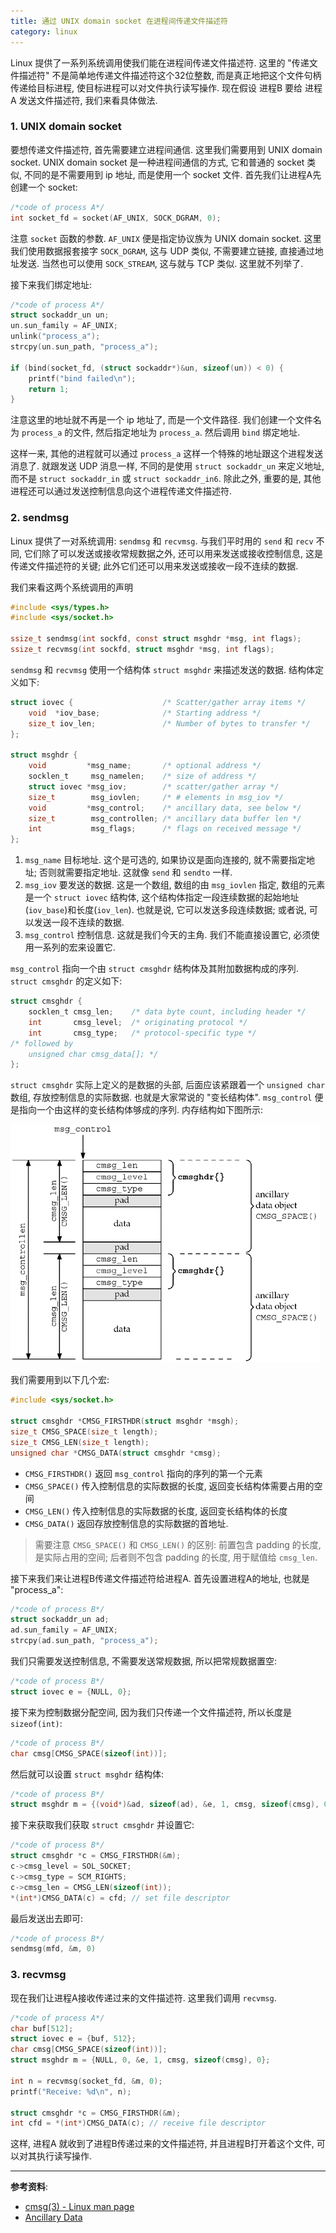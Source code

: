 ```yaml
---
title: 通过 UNIX domain socket 在进程间传递文件描述符
category: linux
---
```

Linux 提供了一系列系统调用使我们能在进程间传递文件描述符. 这里的 "传递文件描述符" 不是简单地传递文件描述符这个32位整数, 而是真正地把这个文件句柄传递给目标进程, 使目标进程可以对文件执行读写操作. 现在假设 进程B 要给 进程A 发送文件描述符, 我们来看具体做法.

### 1. UNIX domain socket
要想传递文件描述符, 首先需要建立进程间通信. 这里我们需要用到 UNIX domain socket. UNIX domain socket 是一种进程间通信的方式, 它和普通的 socket 类似, 不同的是不需要用到 ip 地址, 而是使用一个 socket 文件. 首先我们让进程A先创建一个 socket:

```c
/*code of process A*/
int socket_fd = socket(AF_UNIX, SOCK_DGRAM, 0);
```
注意 `socket` 函数的参数. `AF_UNIX` 便是指定协议族为 UNIX domain socket. 这里我们使用数据报套接字 `SOCK_DGRAM`, 这与 UDP 类似, 不需要建立链接, 直接通过地址发送. 当然也可以使用 `SOCK_STREAM`, 这与就与 TCP 类似. 这里就不列举了.

接下来我们绑定地址:

```c
/*code of process A*/
struct sockaddr_un un;
un.sun_family = AF_UNIX;
unlink("process_a");
strcpy(un.sun_path, "process_a");

if (bind(socket_fd, (struct sockaddr*)&un, sizeof(un)) < 0) {
    printf("bind failed\n");
    return 1;
}
```

注意这里的地址就不再是一个 ip 地址了, 而是一个文件路径. 我们创建一个文件名为 `process_a` 的文件, 然后指定地址为 `process_a`. 然后调用 `bind` 绑定地址.

这样一来, 其他的进程就可以通过 `process_a` 这样一个特殊的地址跟这个进程发送消息了. 就跟发送 UDP 消息一样, 不同的是使用 `struct sockaddr_un` 来定义地址, 而不是 `struct sockaddr_in` 或 `struct sockaddr_in6`. 除此之外, 重要的是, 其他进程还可以通过发送控制信息向这个进程传递文件描述符.

### 2. sendmsg
Linux 提供了一对系统调用: `sendmsg` 和 `recvmsg`. 与我们平时用的 `send` 和 `recv` 不同, 它们除了可以发送或接收常规数据之外, 还可以用来发送或接收控制信息, 这是传递文件描述符的关键; 此外它们还可以用来发送或接收一段不连续的数据.

我们来看这两个系统调用的声明

```c
#include <sys/types.h>
#include <sys/socket.h>

ssize_t sendmsg(int sockfd, const struct msghdr *msg, int flags);
ssize_t recvmsg(int sockfd, struct msghdr *msg, int flags);
```

`sendmsg` 和 `recvmsg` 使用一个结构体 `struct msghdr` 来描述发送的数据. 结构体定义如下:

```c
struct iovec {                    /* Scatter/gather array items */
    void  *iov_base;              /* Starting address */
    size_t iov_len;               /* Number of bytes to transfer */
};

struct msghdr {
    void         *msg_name;       /* optional address */
    socklen_t     msg_namelen;    /* size of address */
    struct iovec *msg_iov;        /* scatter/gather array */
    size_t        msg_iovlen;     /* # elements in msg_iov */
    void         *msg_control;    /* ancillary data, see below */
    size_t        msg_controllen; /* ancillary data buffer len */
    int           msg_flags;      /* flags on received message */
};
```

1. `msg_name` 目标地址. 这个是可选的, 如果协议是面向连接的, 就不需要指定地址; 否则就需要指定地址. 这就像 `send` 和 `sendto` 一样.
2. `msg_iov` 要发送的数据. 这是一个数组, 数组的由 `msg_iovlen` 指定, 数组的元素是一个 `struct iovec` 结构体, 这个结构体指定一段连续数据的起始地址(`iov_base`)和长度(`iov_len`). 也就是说, 它可以发送多段连续数据; 或者说, 可以发送一段不连续的数据.
3. `msg_control` 控制信息. 这就是我们今天的主角. 我们不能直接设置它, 必须使用一系列的宏来设置它.

`msg_control` 指向一个由 `struct cmsghdr` 结构体及其附加数据构成的序列. `struct cmsghdr` 的定义如下:

```c
struct cmsghdr {
    socklen_t cmsg_len;    /* data byte count, including header */
    int       cmsg_level;  /* originating protocol */
    int       cmsg_type;   /* protocol-specific type */
/* followed by
    unsigned char cmsg_data[]; */
};
```

`struct cmsghdr` 实际上定义的是数据的头部, 后面应该紧跟着一个 `unsigned char` 数组, 存放控制信息的实际数据. 也就是大家常说的 "变长结构体". `msg_control` 便是指向一个由这样的变长结构体够成的序列. 内存结构如下图所示:

![control data](/assets/images/pass-fd-over-domain-socket_1.gif)

我们需要用到以下几个宏:

```c
#include <sys/socket.h>

struct cmsghdr *CMSG_FIRSTHDR(struct msghdr *msgh);
size_t CMSG_SPACE(size_t length);
size_t CMSG_LEN(size_t length);
unsigned char *CMSG_DATA(struct cmsghdr *cmsg);
```

- `CMSG_FIRSTHDR()` 返回 `msg_control` 指向的序列的第一个元素
- `CMSG_SPACE()` 传入控制信息的实际数据的长度, 返回变长结构体需要占用的空间
- `CMSG_LEN()` 传入控制信息的实际数据的长度, 返回变长结构体的长度
- `CMSG_DATA()` 返回存放控制信息的实际数据的首地址.

> 需要注意 `CMSG_SPACE()` 和 `CMSG_LEN()` 的区别: 前置包含 padding 的长度, 是实际占用的空间; 后者则不包含 padding 的长度, 用于赋值给 `cmsg_len`.

接下来我们来让进程B传递文件描述符给进程A. 首先设置进程A的地址, 也就是 "process_a":

```c
/*code of process B*/
struct sockaddr_un ad;
ad.sun_family = AF_UNIX;
strcpy(ad.sun_path, "process_a");
```

我们只需要发送控制信息, 不需要发送常规数据, 所以把常规数据置空:

```c
/*code of process B*/
struct iovec e = {NULL, 0};
```

接下来为控制数据分配空间, 因为我们只传递一个文件描述符, 所以长度是 `sizeof(int)`:

```c
/*code of process B*/
char cmsg[CMSG_SPACE(sizeof(int))];
```

然后就可以设置 `struct msghdr` 结构体:

```c
/*code of process B*/
struct msghdr m = {(void*)&ad, sizeof(ad), &e, 1, cmsg, sizeof(cmsg), 0};
```

接下来获取我们获取 `struct cmsghdr` 并设置它:

```c
/*code of process B*/
struct cmsghdr *c = CMSG_FIRSTHDR(&m);
c->cmsg_level = SOL_SOCKET;
c->cmsg_type = SCM_RIGHTS;
c->cmsg_len = CMSG_LEN(sizeof(int));
*(int*)CMSG_DATA(c) = cfd; // set file descriptor
```

最后发送出去即可:

```c
/*code of process B*/
sendmsg(mfd, &m, 0)
```

### 3. recvmsg
现在我们让进程A接收传递过来的文件描述符. 这里我们调用 `recvmsg`.

```c
/*code of process A*/
char buf[512];
struct iovec e = {buf, 512};
char cmsg[CMSG_SPACE(sizeof(int))];
struct msghdr m = {NULL, 0, &e, 1, cmsg, sizeof(cmsg), 0};

int n = recvmsg(socket_fd, &m, 0);
printf("Receive: %d\n", n);

struct cmsghdr *c = CMSG_FIRSTHDR(&m);
int cfd = *(int*)CMSG_DATA(c); // receive file descriptor
```

这样, 进程A 就收到了进程B传递过来的文件描述符, 并且进程B打开着这个文件, 可以对其执行读写操作.

***
**参考资料**:
- [cmsg(3) - Linux man page](https://linux.die.net/man/3/cmsg)
- [Ancillary Data](http://www.masterraghu.com/subjects/np/introduction/unix_network_programming_v1.3/ch14lev1sec6.html)
